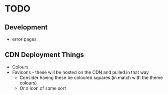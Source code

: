 # TODO

## Development
* error pages

## CDN Deployment Things
* Colours
* Favicons - these will be hosted on the CDN and pulled in that way
  * Consider having these be coloured squares (in match with the theme colours)
  * Or a icon of some sort